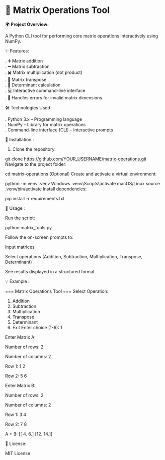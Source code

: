 # 🧮 Matrix Operations Tool

🌍 **Project Overview:**  

A Python CLI tool for performing core matrix operations interactively using NumPy.

✨ Features:

. ➕ Matrix addition  
. ➖ Matrix subtraction  
. ✖️ Matrix multiplication (dot product)  
. 🔄 Matrix transpose  
. 🧮 Determinant calculation  
. 💻 Interactive command-line interface  
. 📝 Handles errors for invalid matrix dimensions  


🛠️ Technologies Used :

. Python 3.x – Programming language  
. NumPy – Library for matrix operations  
. Command-line interface (CLI) – Interactive prompts  


🚀 Installation :

1. Clone the repository:


git clone https://github.com/YOUR_USERNAME/matrix-operations.git
Navigate to the project folder:


cd matrix-operations
(Optional) Create and activate a virtual environment:


python -m venv .venv
 Windows
.venv\Scripts\activate
 macOS/Linux
source .venv/bin/activate
Install dependencies:


pip install -r requirements.txt

🎯 Usage :

Run the script:


python matrix_tools.py

Follow the on-screen prompts to:

Input matrices

Select operations (Addition, Subtraction, Multiplication, Transpose, Determinant)

See results displayed in a structured format


💡 Example :


=== Matrix Operations Tool ===
Select Operation:
1. Addition
2. Subtraction
3. Multiplication
4. Transpose
5. Determinant
6. Exit
Enter choice (1-6): 1

Enter Matrix A:

Number of rows: 2

Number of columns: 2

Row 1: 1 2

Row 2: 5 6

Enter Matrix B:

Number of rows: 2

Number of columns: 2

Row 1: 3 4

Row 2: 7 8


A + B:
[[ 4.  6.]
 [12. 14.]]



📄 License:

MIT License








